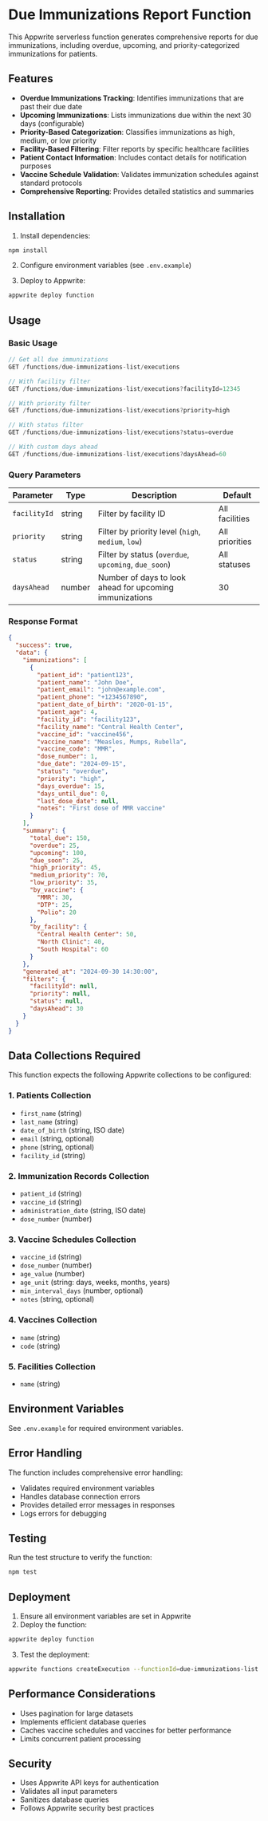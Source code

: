 # Due Immunizations Report Function

This Appwrite serverless function generates comprehensive reports for due immunizations, including overdue, upcoming, and priority-categorized immunizations for patients.

## Features

- **Overdue Immunizations Tracking**: Identifies immunizations that are past their due date
- **Upcoming Immunizations**: Lists immunizations due within the next 30 days (configurable)
- **Priority-Based Categorization**: Classifies immunizations as high, medium, or low priority
- **Facility-Based Filtering**: Filter reports by specific healthcare facilities
- **Patient Contact Information**: Includes contact details for notification purposes
- **Vaccine Schedule Validation**: Validates immunization schedules against standard protocols
- **Comprehensive Reporting**: Provides detailed statistics and summaries

## Installation

1. Install dependencies:
```bash
npm install
```

2. Configure environment variables (see `.env.example`)

3. Deploy to Appwrite:
```bash
appwrite deploy function
```

## Usage

### Basic Usage
```javascript
// Get all due immunizations
GET /functions/due-immunizations-list/executions

// With facility filter
GET /functions/due-immunizations-list/executions?facilityId=12345

// With priority filter
GET /functions/due-immunizations-list/executions?priority=high

// With status filter
GET /functions/due-immunizations-list/executions?status=overdue

// With custom days ahead
GET /functions/due-immunizations-list/executions?daysAhead=60
```

### Query Parameters

| Parameter | Type | Description | Default |
|-----------|------|-------------|---------|
| `facilityId` | string | Filter by facility ID | All facilities |
| `priority` | string | Filter by priority level (`high`, `medium`, `low`) | All priorities |
| `status` | string | Filter by status (`overdue`, `upcoming`, `due_soon`) | All statuses |
| `daysAhead` | number | Number of days to look ahead for upcoming immunizations | 30 |

### Response Format

```json
{
  "success": true,
  "data": {
    "immunizations": [
      {
        "patient_id": "patient123",
        "patient_name": "John Doe",
        "patient_email": "john@example.com",
        "patient_phone": "+1234567890",
        "patient_date_of_birth": "2020-01-15",
        "patient_age": 4,
        "facility_id": "facility123",
        "facility_name": "Central Health Center",
        "vaccine_id": "vaccine456",
        "vaccine_name": "Measles, Mumps, Rubella",
        "vaccine_code": "MMR",
        "dose_number": 1,
        "due_date": "2024-09-15",
        "status": "overdue",
        "priority": "high",
        "days_overdue": 15,
        "days_until_due": 0,
        "last_dose_date": null,
        "notes": "First dose of MMR vaccine"
      }
    ],
    "summary": {
      "total_due": 150,
      "overdue": 25,
      "upcoming": 100,
      "due_soon": 25,
      "high_priority": 45,
      "medium_priority": 70,
      "low_priority": 35,
      "by_vaccine": {
        "MMR": 30,
        "DTP": 25,
        "Polio": 20
      },
      "by_facility": {
        "Central Health Center": 50,
        "North Clinic": 40,
        "South Hospital": 60
      }
    },
    "generated_at": "2024-09-30 14:30:00",
    "filters": {
      "facilityId": null,
      "priority": null,
      "status": null,
      "daysAhead": 30
    }
  }
}
```

## Data Collections Required

This function expects the following Appwrite collections to be configured:

### 1. Patients Collection
- `first_name` (string)
- `last_name` (string)
- `date_of_birth` (string, ISO date)
- `email` (string, optional)
- `phone` (string, optional)
- `facility_id` (string)

### 2. Immunization Records Collection
- `patient_id` (string)
- `vaccine_id` (string)
- `administration_date` (string, ISO date)
- `dose_number` (number)

### 3. Vaccine Schedules Collection
- `vaccine_id` (string)
- `dose_number` (number)
- `age_value` (number)
- `age_unit` (string: days, weeks, months, years)
- `min_interval_days` (number, optional)
- `notes` (string, optional)

### 4. Vaccines Collection
- `name` (string)
- `code` (string)

### 5. Facilities Collection
- `name` (string)

## Environment Variables

See `.env.example` for required environment variables.

## Error Handling

The function includes comprehensive error handling:
- Validates required environment variables
- Handles database connection errors
- Provides detailed error messages in responses
- Logs errors for debugging

## Testing

Run the test structure to verify the function:
```bash
npm test
```

## Deployment

1. Ensure all environment variables are set in Appwrite
2. Deploy the function:
```bash
appwrite deploy function
```

3. Test the deployment:
```bash
appwrite functions createExecution --functionId=due-immunizations-list
```

## Performance Considerations

- Uses pagination for large datasets
- Implements efficient database queries
- Caches vaccine schedules and vaccines for better performance
- Limits concurrent patient processing

## Security

- Uses Appwrite API keys for authentication
- Validates all input parameters
- Sanitizes database queries
- Follows Appwrite security best practices
